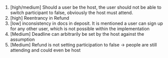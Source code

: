 1. [high/medium] Should a user be the host, the user should not be able to switch participant to false, obviously the host must attend.
2. [high] Reentrancy in Refund 
3. [low] inconsistency in docs in deposit. It is mentioned a user can sign up for any other user, which is not possible within the implementation
4. [Medium] Deadline can arbitrarily be set by the host against the assumption
5. [Medium] Refund is not setting participation to false -> people are still attending and could even be host